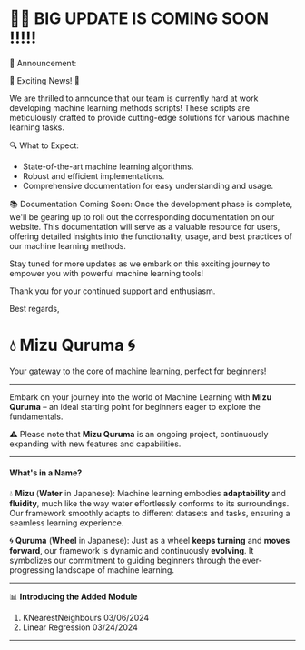 # 🥳🥳 BIG UPDATE IS COMING SOON !!!!!


📢 Announcement:

🚀 Exciting News! 🚀

We are thrilled to announce that our team is currently hard at work developing machine learning methods scripts! These scripts are meticulously crafted to provide cutting-edge solutions for various machine learning tasks.

🔍 What to Expect:
- State-of-the-art machine learning algorithms.
- Robust and efficient implementations.
- Comprehensive documentation for easy understanding and usage.

📚 Documentation Coming Soon:
Once the development phase is complete, we'll be gearing up to roll out the corresponding documentation on our website. This documentation will serve as a valuable resource for users, offering detailed insights into the functionality, usage, and best practices of our machine learning methods.

Stay tuned for more updates as we embark on this exciting journey to empower you with powerful machine learning tools!

Thank you for your continued support and enthusiasm.

Best regards,

# 💧 Mizu Quruma 🌀

Your gateway to the core of machine learning, perfect for beginners!

---

Embark on your journey into the world of Machine Learning with **Mizu Quruma** – an ideal starting point for beginners eager to explore the fundamentals.

⚠️ Please note that **Mizu Quruma** is an ongoing project, continuously expanding with new features and capabilities.

---

#### What's in a Name?

💧 **Mizu** (**Water** in Japanese): Machine learning embodies **adaptability** and **fluidity**, much like the way water effortlessly conforms to its surroundings. Our framework smoothly adapts to different datasets and tasks, ensuring a seamless learning experience.

🌀 **Quruma** (**Wheel** in Japanese): Just as a wheel **keeps turning** and **moves forward**, our framework is dynamic and continuously **evolving**. It symbolizes our commitment to guiding beginners through the ever-progressing landscape of machine learning.

---

📊 **Introducing the Added Module**

1. KNearestNeighbours 03/06/2024
2. Linear Regression 03/24/2024


---
<!-- maintain the core message while using simpler language. -->
